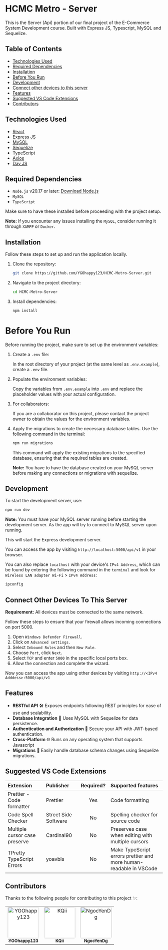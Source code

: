 # HCMC Metro - Server

This is the Server (Api) portion of our final project of the E-Commerce System Development course. Built with Express JS, Typescript, MySQL and Sequelize.

## Table of Contents

-   [Technologies Used](#technologies-used)
-   [Required Dependencies](#required-dependencies)
-   [Installation](#installation)
-   [Before You Run](#before-you-run)
-   [Development](#development)
-   [Connect other devices to this server](#connect-other-devices-to-this-server)
-   [Features](#features)
-   [Suggested VS Code Extensions](#suggested-vs-code-extensions)
-   [Contributors](#contributors)

## Technologies Used

-   [React](https://reactjs.org/)
-   [Express JS](https://expressjs.com/)
-   [MySQL](https://www.mysql.com/)
-   [Sequelize](https://sequelize.org/)
-   [TypeScript](https://www.typescriptlang.org/)
-   [Axios](https://axios-http.com/)
-   [Day JS](https://day.js.org/)

## Required Dependencies

-   `Node.js` v20.17 or later: [Download Node.js](https://nodejs.org/en)
-   `MySQL`
-   `TypeScript`

Make sure to have these installed before proceeding with the project setup.

**Note:** If you encounter any issues installing the `MySQL`, consider running it through `XAMPP` or `Docker`.

## Installation

Follow these steps to set up and run the application locally.

1. Clone the repository:

    ```bash
    git clone https://github.com/YGOhappy123/HCMC-Metro-Server.git
    ```

2. Navigate to the project directory:

    ```bash
    cd HCMC-Metro-Server
    ```

3. Install dependencies:

    ```bash
    npm install
    ```

# Before You Run

Before running the project, make sure to set up the environment variables:

1. Create a `.env` file:

    In the root directory of your project (at the same level as `.env.example`), create a `.env` file.

2. Populate the environment variables:

    Copy the variables from `.env.example` into `.env` and replace the placeholder values with your actual configuration.

3. For collaborators:

    If you are a collaborator on this project, please contact the project owner to obtain the values for the environment variables.

4. Apply the migrations to create the necessary database tables. Use the following command in the terminal:

    ```bash
    npm run migrations
    ```

    This command will apply the existing migrations to the specified database, ensuring that the required tables are created.

    **Note:** You have to have the database created on your MySQL server before making any connections or migrations with sequelize.

## Development

To start the development server, use:

```bash
npm run dev
```

**Note:** You must have your MySQL server running before starting the development server. As the app will try to connect to MySQL server upon running.

This will start the Express development server.

You can access the app by visiting `http://localhost:5000/api/v1` in your browser.

You can also replace `localhost` with your device's `IPv4 Address`, which can be found by entering the following command in the `terminal` and look for `Wireless LAN adapter Wi-Fi` > `IPv4 Address`:

```bash
ipconfig
```

## Connect Other Devices To This Server

**Requirement:** All devices must be connected to the same network.

Follow these steps to ensure that your firewall allows incoming connections on port 5000.

1. Open `Windows Defender Firewall`.
2. Click on `Advanced settings`.
3. Select `Inbound Rules` and then `New Rule`.
4. Choose `Port`, click `Next`.
5. Select `TCP` and enter `5000` in the specific local ports box.
6. Allow the connection and complete the wizard.

Now you can access the app using other devices by visiting `http://<IPv4 Adddess>:5000/api/v1`

## Features

-   **RESTful API** 🛠 Exposes endpoints following REST principles for ease of use and scalability.
-   **Database Integration** 💾 Uses MySQL with Sequelize for data persistence.
-   **Authentication and Authorization** 🔑 Secure your API with JWT-based authentication.
-   **Cross-Platform** 🌐 Runs on any operating system that supports Javascript
-   **Migrations** 🔄 Easily handle database schema changes using Sequelize migrations.

## Suggested VS Code Extensions

| Extension                     | Publisher            | Required? | Supported features                                                |
| :---------------------------- | :------------------- | :-------: | :---------------------------------------------------------------- |
| Prettier - Code formatter     | Prettier             |    Yes    | Code formatting                                                   |
| Code Spell Checker            | Street Side Software |    No     | Spelling checker for source code                                  |
| Multiple cursor case preserve | Cardinal90           |    No     | Preserves case when editing with multiple cursors                 |
| TPretty TypeScript Errors     | yoavbls              |    No     | Make TypeScript errors prettier and more human-readable in VSCode |

## Contributors

Thanks to the following people for contributing to this project ✨:

<table>
    <tr>
        <td align="center">
            <a href="https://github.com/YGOhappy123">
                <img 
                    src="https://avatars.githubusercontent.com/u/90592072?v=4"
                    alt="YGOhappy123" width="100px;" height="100px;" 
                    style="border-radius: 4px; background: #fff;"
                /><br />
                <sub><b>YGOhappy123</b></sub>
            </a>
        </td>
        <td align="center">
            <a href="https://github.com/KQii">
                <img 
                    src="https://avatars.githubusercontent.com/u/127427121?v=4"
                    alt="KQii" width="100px;" height="100px;" 
                    style="border-radius: 4px; background: #fff;"
                /><br />
                <sub><b>KQii</b></sub>
            </a>
        </td>
        <td align="center">
            <a href="https://github.com/NgocYenDg">
                <img 
                    src="https://avatars.githubusercontent.com/u/163749076?v=4"
                    alt="NgocYenDg" width="100px;" height="100px;" 
                    style="border-radius: 4px; background: #fff;"
                /><br />
                <sub><b>NgocYenDg</b></sub>
            </a>
        </td>
    </tr>
</table>
